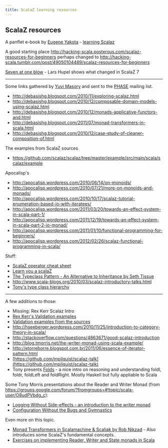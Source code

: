 ```yaml
---
title: ScalaZ learning resources
---
```


## ScalaZ resources ##

A panflet e-book by [Eugene Yakota](https://github.com/eed3si9n) - [learning Scalaz](http://eed3si9n.com/learning-scalaz/)

A good starting place <http://hacking-scala.posterous.com/scalaz-resources-for-beginners> perhaps changed to <http://hacking-scala.tumblr.com/post/49050104489/scalaz-resources-for-beginners>

[Seven at one blow](http://nescala.org/#t-62625592) - Lars Hupel shows what changed in ScalaZ 7

---

Some links gathered by [Yuvi Masory](http://yuvimasory.com/) and sent to the [PHASE](http://www.meetup.com/scala-phase/) mailing list.

 * <http://debasishg.blogspot.com/2010/11/exploring-scalaz.html>
 * <http://debasishg.blogspot.com/2010/12/composable-domain-models-using-scalaz.html>
 * <http://debasishg.blogspot.com/2010/12/monads-applicative-functors-and.html>
 * <http://debasishg.blogspot.com/2011/07/monad-transformers-in-scala.html>
 * <http://debasishg.blogspot.com/2010/12/case-study-of-cleaner-composition-of.html>

The examples from ScalaZ sources

  * <https://github.com/scalaz/scalaz/tree/master/example/src/main/scala/scalaz/example>

Apocalisp\'s 
 * <http://apocalisp.wordpress.com/2010/06/14/on-monoids/>
 * <http://apocalisp.wordpress.com/2010/07/21/more-on-monoids-and-monads/>
 * <http://apocalisp.wordpress.com/2010/10/17/scalaz-tutorial-enumeration-based-io-with-iteratees/>
 * <http://apocalisp.wordpress.com/2011/03/20/towards-an-effect-system-in-scala-part-1/>
 * <http://apocalisp.wordpress.com/2011/12/19/towards-an-effect-system-in-scala-part-2-io-monad/>
 * <http://apocalisp.wordpress.com/2011/01/10/functional-programming-for-beginners/>
 * <http://apocalisp.wordpress.com/2012/02/26/scalaz-functional-programming-in-scala/>

Stuff:

* [ScalaZ operator cheat sheet](https://gist.github.com/1712108)
* [Learn you a scalaZ](https://github.com/jrwest/learn_you_a_scalaz)
* [The Typeclass Pattern - An Alternative to Inheritance by Seth Tissue](http://www.youtube.com/watch?v=yYo0gANYViE)
* <http://www.scala-blogs.org/2010/03/scalaz-introductory-talks.html>
* [Tony\'s type class hierarchy](http://blog.tmorris.net/posts/scala-type-class-hierarchy/)

---

A few additions to those:

 * Missing: Rex Kerr Scalaz Intro 
 * [Rex Kerr\'s Validation examples](https://gist.github.com/970717)
 * [Validation examples from the sources](http://scalaz.googlecode.com/svn/continuous/latest/browse.sxr/scalaz/example/ExampleValidation.scala.html)
 * <http://hseeberger.wordpress.com/2010/11/25/introduction-to-category-theory-in-scala/>
 * <http://stackoverflow.com/questions/4863671/good-scalaz-introduction>
 * <http://blog.tmorris.net/the-writer-monad-using-scala-example/>
 * <http://etorreborre.blogspot.com.br/2011/06/essence-of-iterator-pattern.html>
 * [https://github.com/mpilquist/scalaz-talk](https://github.com/mpilquist/scalaz-talk)
 * Tony presents [Folds](http://tmorris.net/posts/list-folds-bfpg/index.html) - a nice intro on reasoning and understanding foldl, foldr, foldLeft and foldRight. Mostly Haskell but fully appliable to Scala

Some Tony Morris presentations about the Reader and Writer Monad (from <https://groups.google.com/forum/?fromgroups=#!topic/scala-user/O8udPVbdg_c>):

 * [Logging Without Side-effects - an introduction to the writer monad](http://dl.dropbox.com/u/7810909/docs/writer-monad/chunk-html/index.html)
 * [Configuration Without the Bugs and Gymnastics](http://dl.dropbox.com/u/7810909/docs/reader-monad/chunk-html/index.html)

Even more on this topic.

 * [Monad Transformers in Scalamachine & Scaliak by Rob Nikzad](http://marakana.com/s/post/1232/video_monad_transformers_in_scalamachine_scaliak) - Also introduces some ScalaZ\'s fundamental concepts.
 * [Exercises on implementing Reader, Writer and State monads in Scala](http://www.folone.info/scala/scalaz/en/2012/10/19/Reader-Writer-State.html)
